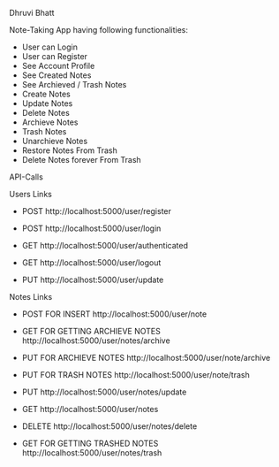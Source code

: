 
Dhruvi Bhatt 


Note-Taking App having following functionalities:

- User can Login
- User can Register
- See Account Profile
- See Created Notes
- See Archieved / Trash Notes
- Create Notes 
- Update Notes
- Delete Notes
- Archieve Notes
- Trash Notes
- Unarchieve Notes
- Restore Notes From Trash
- Delete Notes forever From Trash

API-Calls

Users Links

- POST                           http://localhost:5000/user/register       
- POST                           http://localhost:5000/user/login          
- GET                            http://localhost:5000/user/authenticated   

- GET                            http://localhost:5000/user/logout         
- PUT                            http://localhost:5000/user/update         

Notes Links

- POST FOR INSERT                http://localhost:5000/user/note           
- GET FOR GETTING ARCHIEVE NOTES http://localhost:5000/user/notes/archive  
- PUT FOR ARCHIEVE NOTES         http://localhost:5000/user/note/archive   
- PUT FOR TRASH NOTES            http://localhost:5000/user/note/trash     
- PUT                            http://localhost:5000/user/notes/update   

- GET                            http://localhost:5000/user/notes          
- DELETE                         http://localhost:5000/user/notes/delete   
- GET FOR GETTING TRASHED NOTES  http://localhost:5000/user/notes/trash    
